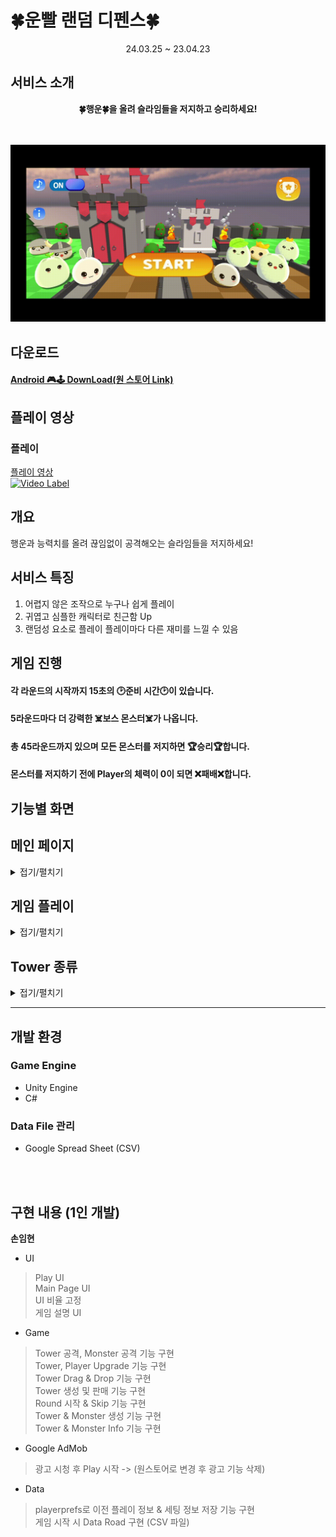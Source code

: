 # 🍀운빨 랜덤 디펜스🍀

<div align="center">
24.03.25 ~ 23.04.23<br/>
</div>

## 서비스 소개
<div align="center">
<b>🍀행운🍀을 올려 슬라임들을 저지하고 승리하세요!<br/></b>
<br/><br/>

![](images/gifs/MainUI/MainPage.gif)
</div>

## 다운로드

#### [Android 🎮🕹️ DownLoad(원 스토어 Link)](https://m.onestore.co.kr/mobilepoc/apps/appsDetail.omp?prodId=0000775718)

## 플레이 영상
### 플레이
[플레이 영상](https://www.youtube.com/watch?v=VJvAs3x-4Mg)
<br/>
[![Video Label](http://img.youtube.com/vi/VJvAs3x-4Mg/0.jpg)](https://www.youtube.com/VJvAs3x-4Mg)



## 개요
행운과 능력치를 올려 끊임없이 공격해오는 슬라임들을 저지하세요!


## 서비스 특징
1. 어렵지 않은 조작으로 누구나 쉽게 플레이
2. 귀엽고 심플한 캐릭터로 친근함 Up
3. 랜덤성 요소로 플레이 플레이마다 다른 재미를 느낄 수 있음


## 게임 진행
#### 각 라운드의 시작까지 15초의 🕑준비 시간🕑이 있습니다.<br/>
#### 5라운드마다 더 강력한 ☠️보스 몬스터☠️가 나옵니다.<br/>
#### 총 45라운드까지 있으며 모든 몬스터를 저지하면 🏆승리🏆합니다.<br/>
#### 몬스터를 저지하기 전에 Player의 체력이 0이 되면 ❌패배❌합니다.<br/>


## 기능별 화면 

## 메인 페이지
<details>
<summary>접기/펼치기</summary>

### MainPage
![MainPage](images/gifs/MainUI/MainPage.gif)

### Tutorial
![Tutorial](images/gifs/MainUI/Tutorial.gif)

### BGM On&Off
![BGM](images/gifs/MainUI/BGM.gif)

### Rank Record
![Rank](images/gifs/MainUI/Rank.gif)

### GameStart
![Rank](images/gifs/MainUI/GameStart.gif)
</details>



## 게임 플레이
<details>
<summary>접기/펼치기</summary>

### 타워 구매
![타워구매](images/gifs/GameScene/TowerBuy.gif)

### Player 능력 Upgrade
![플레이어 강화](images/gifs/GameScene/PlayerUpgrade.gif)

### Tower 선택
![타워 선택](images/gifs/GameScene/TowerSelect.gif)

### Tower Drag&Drop
![타워 드래그앤 드롭](images/gifs/GameScene/TowerMove.gif)

### Tower Change
![타워 교환](images/gifs/GameScene/TowerChange.gif)

### Tower Seat
![타워 이동](images/gifs/GameScene/TowerMove3.gif)

### Tower Upgrade
![타워 강화](images/gifs/GameScene/TowerUpgrade.gif)

### Tower 판매
![타워 판매](images/gifs/GameScene/TowerSell.gif)

### Monster Information
![몬스터 정보](images/gifs/GameScene/SlimeInfo.gif)

### Game Clear
![몬스터 정보](images/gifs/GameScene/GameClear.gif)

### Game Over
![몬스터 정보](images/gifs/GameScene/GameOver.gif)

</details>


## Tower 종류
<details>
<summary>접기/펼치기</summary>

## 검사
### 검사 (B)
![검사 B](images/gifs/GameScene/Sword_B.gif)

### 검사 (A)
![검사 A](images/gifs/GameScene/Sword_A.gif)

### 검사 (S)
![검사 S](images/gifs/GameScene/Sword_S.gif)

## 창술사
### 창술사 (B)
![창술사 B](images/gifs/GameScene/Pense_B.gif)

### 창술사 (A)
![창술사 A](images/gifs/GameScene/Pense_A.gif)

### 창술사 (S)
![창술사 S](images/gifs/GameScene/Pense_S.gif)

## 마법사
### 마법사 (B)
![마법사 B](images/gifs/GameScene/Magician_B.gif)

### 마법사 (A)
![마법사 A](images/gifs/GameScene/Magician_A.gif)

### 마법사 (S)
![마법사 S](images/gifs/GameScene/Magician_S.gif)

## 총잡이
### 총잡이 (B)
![총잡이 B](images/gifs/GameScene/Gun_B.gif)

### 총잡이 (A)
![총잡이 A](images/gifs/GameScene/Gun_A.gif)

### 총잡이 (S)
![총잡이 S](images/gifs/GameScene/Gun_S.gif)

## 흑마법사(광역)
### 흑마법사 (B)
![흑마법사 B](images/gifs/GameScene/Splash_B.gif)

### 흑마법사 (A)
![흑마법사 A](images/gifs/GameScene/Splash_A.gif)

### 흑마법사 (S)
![흑마법사 S](images/gifs/GameScene/Splash_S.gif)
</details>


---

## 개발 환경
### Game Engine
- Unity Engine
- C#

### Data File 관리
- Google Spread Sheet (CSV)
<br/>
<br/>

## 구현 내용 (1인 개발)
<strong>손임현</strong>
- UI
 > Play UI</br>
 > Main Page UI</br>
 > UI 비율 고정</br>
 > 게임 설명 UI</br>

- Game
 > Tower 공격, Monster 공격 기능 구현</br>
 > Tower, Player Upgrade 기능 구현</br>
 > Tower Drag & Drop 기능 구현</br>
 > Tower 생성 및 판매 기능 구현</br>
 > Round 시작 & Skip 기능 구현</br>
 > Tower & Monster 생성 기능 구현</br>
 > Tower & Monster Info 기능 구현</br>

- Google AdMob
 > 광고 시청 후 Play 시작 -> (원스토어로 변경 후 광고 기능 삭제)</br>

- Data
 > playerprefs로 이전 플레이 정보 & 세팅 정보 저장 기능 구현</br>
 > 게임 시작 시 Data Road 구현 (CSV 파일)</br>

